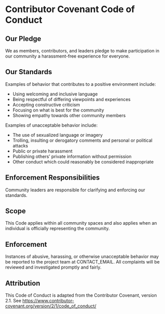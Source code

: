 # Contributor Covenant Code of Conduct

## Our Pledge
We as members, contributors, and leaders pledge to make participation in our
community a harassment-free experience for everyone.

## Our Standards
Examples of behavior that contributes to a positive environment include:
- Using welcoming and inclusive language
- Being respectful of differing viewpoints and experiences
- Accepting constructive criticism
- Focusing on what is best for the community
- Showing empathy towards other community members

Examples of unacceptable behavior include:
- The use of sexualized language or imagery
- Trolling, insulting or derogatory comments and personal or political attacks
- Public or private harassment
- Publishing others’ private information without permission
- Other conduct which could reasonably be considered inappropriate

## Enforcement Responsibilities
Community leaders are responsible for clarifying and enforcing our standards.

## Scope
This Code applies within all community spaces and also applies when an individual
is officially representing the community.

## Enforcement
Instances of abusive, harassing, or otherwise unacceptable behavior may be
reported to the project team at CONTACT_EMAIL. All complaints will be reviewed
and investigated promptly and fairly.

## Attribution
This Code of Conduct is adapted from the Contributor Covenant, version 2.1.
See https://www.contributor-covenant.org/version/2/1/code_of_conduct/
